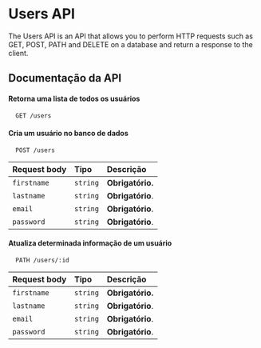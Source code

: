 # Users API

The Users API is an API that allows you to perform HTTP requests such as GET, POST, PATH and DELETE on a database and return a response to the client.


## Documentação da API

#### Retorna uma lista de todos os usuários

```http
  GET /users
```



#### Cria um usuário no banco de dados

```http
  POST /users
```

| Request body | Tipo       | Descrição                                   |
| :---------- | :--------- | :------------------------------------------ |
| `firstname`      | `string` | **Obrigatório.** |
| `lastname`      | `string` | **Obrigatório**.|
| `email`      | `string` | **Obrigatório**.  |
| `password`      | `string` | **Obrigatório**.|

#### Atualiza determinada informação de um usuário

```http
  PATH /users/:id
```

| Request body | Tipo       | Descrição                                   |
| :---------- | :--------- | :------------------------------------------ |
| `firstname`      | `string` | **Obrigatório.** |
| `lastname`      | `string` | **Obrigatório**.|
| `email`      | `string` | **Obrigatório**.  |
| `password`      | `string` | **Obrigatório**.|

